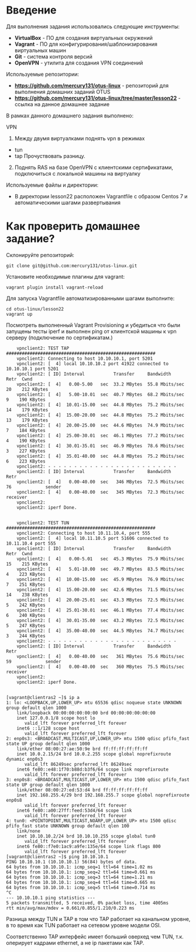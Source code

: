 # **Введение**

Для выполнения задания использовались следующие инструменты:
- **VirtualBox** - ПО для создания виртуальных окружений
- **Vagrant** - ПО для конфигурирования/шаблонизирования виртуальных машин
- **Git** - система контроля версий
- **OpenVPN** - утилита для создания VPN соединений



Используемые репозитории:
- **https://github.com/mercury131/otus-linux** - репозиторий для выполнения домашних заданий OTUS
- **https://github.com/mercury131/otus-linux/tree/master/lesson22** - ссылка на данное домашнее задание


 


В рамках данного домашнего задания выполнено:

VPN
1. Между двумя виртуалками поднять vpn в режимах
- tun
- tap
Прочуствовать разницу.

2. Поднять RAS на базе OpenVPN с клиентскими сертификатами, подключиться с локальной машины на виртуалку

Используемые файлы и директории:
- В директории lesson22 расположен Vagrantfile с образом Centos 7 и автоматическими шагами развертывания



# Как проверить домашнее задание?

Склонируйте репозиторий:

```
git clone git@github.com:mercury131/otus-linux.git
```

Установите необходимые плагины для vagrant:

```
vagrant plugin install vagrant-reload
```

Для запуска Vagrantfile автоматизированными шагами выполните:

```
cd otus-linux/lesson22
vagrant up 
```

Посмотреть выполненный Vagrant Provisioning  и убедиться что были запущены тесты iperf и выполнен ping от клиентской машины к vpn серверу (подключение по сертификатам.)

```
    vpnclient2: TEST TAP #########################################################
    vpnclient2: Connecting to host 10.10.10.1, port 5201
    vpnclient2: [  4] local 10.10.10.2 port 41922 connected to 10.10.10.1 port 5201
    vpnclient2: [ ID] Interval           Transfer     Bandwidth       Retr  Cwnd
    vpnclient2: [  4]   0.00-5.00   sec  33.2 MBytes  55.8 Mbits/sec   20    212 KBytes
    vpnclient2: [  4]   5.00-10.01  sec  40.7 MBytes  68.2 Mbits/sec    9    190 KBytes
    vpnclient2: [  4]  10.01-15.00  sec  44.8 MBytes  75.2 Mbits/sec   14    179 KBytes
    vpnclient2: [  4]  15.00-20.00  sec  44.8 MBytes  75.2 Mbits/sec   13    179 KBytes
    vpnclient2: [  4]  20.00-25.00  sec  44.6 MBytes  74.9 Mbits/sec    7    184 KBytes
    vpnclient2: [  4]  25.00-30.01  sec  46.1 MBytes  77.2 Mbits/sec    4    190 KBytes
    vpnclient2: [  4]  30.01-35.01  sec  46.9 MBytes  78.6 Mbits/sec    3    227 KBytes
    vpnclient2: [  4]  35.01-40.00  sec  44.8 MBytes  75.2 Mbits/sec    6    223 KBytes
    vpnclient2: - - - - - - - - - - - - - - - - - - - - - - - - -
    vpnclient2: [ ID] Interval           Transfer     Bandwidth       Retr
    vpnclient2: [  4]   0.00-40.00  sec   346 MBytes  72.5 Mbits/sec   76             sender
    vpnclient2: [  4]   0.00-40.00  sec   345 MBytes  72.3 Mbits/sec                  receiver
    vpnclient2:
    vpnclient2: iperf Done.
	
	
    vpnclient2: TEST TUN #########################################################
    vpnclient2: Connecting to host 10.11.10.4, port 555
    vpnclient2: [  4] local 10.11.10.5 port 51606 connected to 10.11.10.4 port 555
    vpnclient2: [ ID] Interval           Transfer     Bandwidth       Retr  Cwnd
    vpnclient2: [  4]   0.00-5.01   sec  45.3 MBytes  75.9 Mbits/sec   15    215 KBytes
    vpnclient2: [  4]   5.01-10.00  sec  49.7 MBytes  83.5 Mbits/sec    4    223 KBytes
    vpnclient2: [  4]  10.00-15.00  sec  45.9 MBytes  76.9 Mbits/sec    7    251 KBytes
    vpnclient2: [  4]  15.00-20.00  sec  42.6 MBytes  71.5 Mbits/sec   14    238 KBytes
    vpnclient2: [  4]  20.00-25.01  sec  43.3 MBytes  72.5 Mbits/sec    5    242 KBytes
    vpnclient2: [  4]  25.01-30.01  sec  46.1 MBytes  77.4 Mbits/sec    6    240 KBytes
    vpnclient2: [  4]  30.01-35.00  sec  43.2 MBytes  72.5 Mbits/sec    5    247 KBytes
    vpnclient2: [  4]  35.00-40.00  sec  44.5 MBytes  74.7 Mbits/sec    3    244 KBytes
    vpnclient2: - - - - - - - - - - - - - - - - - - - - - - - - -
    vpnclient2: [ ID] Interval           Transfer     Bandwidth       Retr
    vpnclient2: [  4]   0.00-40.00  sec   361 MBytes  75.6 Mbits/sec   59             sender
    vpnclient2: [  4]   0.00-40.00  sec   360 MBytes  75.5 Mbits/sec                  receiver
    vpnclient2:
    vpnclient2: iperf Done.


```


```
[vagrant@clientras2 ~]$ ip a
1: lo: <LOOPBACK,UP,LOWER_UP> mtu 65536 qdisc noqueue state UNKNOWN group default qlen 1000
    link/loopback 00:00:00:00:00:00 brd 00:00:00:00:00:00
    inet 127.0.0.1/8 scope host lo
       valid_lft forever preferred_lft forever
    inet6 ::1/128 scope host
       valid_lft forever preferred_lft forever
2: enp0s3: <BROADCAST,MULTICAST,UP,LOWER_UP> mtu 1500 qdisc pfifo_fast state UP group default qlen 1000
    link/ether 08:00:27:ae:50:9e brd ff:ff:ff:ff:ff:ff
    inet 10.0.2.15/24 brd 10.0.2.255 scope global noprefixroute dynamic enp0s3
       valid_lft 86249sec preferred_lft 86249sec
    inet6 fe80::e48:1f70:b88d:b3f6/64 scope link noprefixroute
       valid_lft forever preferred_lft forever
3: enp0s8: <BROADCAST,MULTICAST,UP,LOWER_UP> mtu 1500 qdisc pfifo_fast state UP group default qlen 1000
    link/ether 08:00:27:ed:53:d4 brd ff:ff:ff:ff:ff:ff
    inet 192.168.255.4/29 brd 192.168.255.7 scope global noprefixroute enp0s8
       valid_lft forever preferred_lft forever
    inet6 fe80::a00:27ff:feed:53d4/64 scope link
       valid_lft forever preferred_lft forever
4: tun0: <POINTOPOINT,MULTICAST,NOARP,UP,LOWER_UP> mtu 1500 qdisc pfifo_fast state UNKNOWN group default qlen 100
    link/none
    inet 10.10.10.2/24 brd 10.10.10.255 scope global tun0
       valid_lft forever preferred_lft forever
    inet6 fe80::f7e0:1ac9:a9fe:135e/64 scope link flags 800
       valid_lft forever preferred_lft forever
[vagrant@clientras2 ~]$ ping 10.10.10.1
PING 10.10.10.1 (10.10.10.1) 56(84) bytes of data.
64 bytes from 10.10.10.1: icmp_seq=1 ttl=64 time=1.02 ms
64 bytes from 10.10.10.1: icmp_seq=2 ttl=64 time=0.661 ms
64 bytes from 10.10.10.1: icmp_seq=3 ttl=64 time=1.21 ms
64 bytes from 10.10.10.1: icmp_seq=4 ttl=64 time=0.665 ms
64 bytes from 10.10.10.1: icmp_seq=5 ttl=64 time=0.714 ms
^C
--- 10.10.10.1 ping statistics ---
5 packets transmitted, 5 received, 0% packet loss, time 4005ms
rtt min/avg/max/mdev = 0.661/0.855/1.210/0.223 ms

```

Разница между TUN и TAP в том что TAP работает на канальном уровне, в то время как TUN работает на сетевом уровне модели OSI.

Соответственно TAP интерфейс имеет больший оверхед чем TUN, т.к. оперирует кадрами ethernet, а не ip пакетами как TAP.